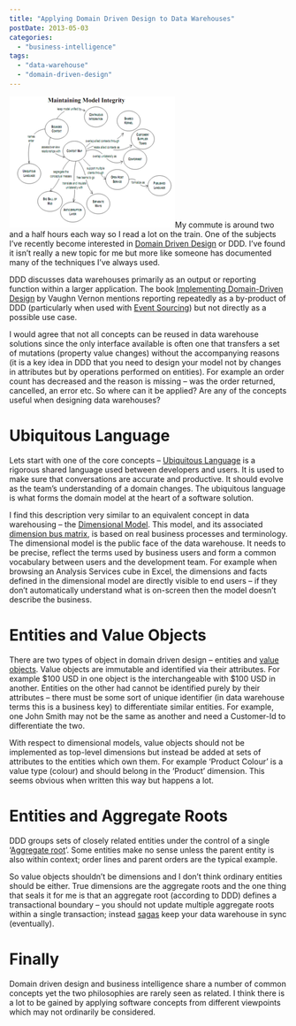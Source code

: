 ```yaml
---
title: "Applying Domain Driven Design to Data Warehouses"
postDate: 2013-05-03
categories: 
  - "business-intelligence"
tags: 
  - "data-warehouse"
  - "domain-driven-design"
---
```


[![Managing complexity graphic showing D...](./300px-Maintaining_Model_Integrity.png "managing complexity graphic showing D...")](http://commons.wikipedia.org/wiki/File:Maintaining_Model_Integrity.png)My commute is around two and a half hours each way so I read a lot on the train. One of the subjects I’ve recently become interested in [Domain Driven Design](http://dddcommunity.org/learning-ddd/what_is_ddd/) or DDD. I’ve found it isn’t really a new topic for me but more like someone has documented many of the techniques I’ve always used.

DDD discusses data warehouses primarily as an output or reporting function within a larger application. The book [Implementing Domain-Driven Design](http://www.amazon.co.uk/gp/product/0321834577/ref=as_li_ss_tl?ie=UTF8&camp=1634&creative=19450&creativeASIN=0321834577&linkCode=as2&tag=jamessnape-21) by Vaughn Vernon mentions reporting repeatedly as a by-product of DDD (particularly when used with [Event Sourcing](http://www.martinfowler.com/eaaDev/EventSourcing.html)) but not directly as a possible use case.

I would agree that not all concepts can be reused in data warehouse solutions since the only interface available is often one that transfers a set of mutations (property value changes) without the accompanying reasons (it is a key idea in DDD that you need to design your model not by changes in attributes but by operations performed on entities). For example an order count has decreased and the reason is missing – was the order returned, cancelled, an error etc. So where can it be applied? Are any of the concepts useful when designing data warehouses?

# Ubiquitous Language

Lets start with one of the core concepts – [Ubiquitous Language](http://martinfowler.com/bliki/UbiquitousLanguage.html) is a rigorous shared language used between developers and users. It is used to make sure that conversations are accurate and productive. It should evolve as the team’s understanding of a domain changes. The ubiquitous language is what forms the domain model at the heart of a software solution.

I find this description very similar to an equivalent concept in data warehousing – the [Dimensional Model](http://en.wikipedia.org/wiki/Dimensional_modeling). This model, and its associated [dimension bus matrix](http://en.wikipedia.org/wiki/Enterprise_bus_matrix), is based on real business processes and terminology. The dimensional model is the public face of the data warehouse. It needs to be precise, reflect the terms used by business users and form a common vocabulary between users and the development team. For example when browsing an Analysis Services cube in Excel, the dimensions and facts defined in the dimensional model are directly visible to end users – if they don’t automatically understand what is on-screen then the model doesn’t describe the business.

# Entities and Value Objects

There are two types of object in domain driven design – entities and [value objects](http://en.wikipedia.org/wiki/Value_object). Value objects are immutable and identified via their attributes. For example $100 USD in one object is the interchangeable with $100 USD in another. Entities on the other had cannot be identified purely by their attributes – there must be some sort of unique identifier (in data warehouse terms this is a business key) to differentiate similar entities. For example, one John Smith may not be the same as another and need a Customer-Id to differentiate the two.

With respect to dimensional models, value objects should not be implemented as top-level dimensions but instead be added at sets of attributes to the entities which own them. For example ‘Product Colour’ is a value type (colour) and should belong in the ‘Product’ dimension. This seems obvious when written this way but happens a lot.

# Entities and Aggregate Roots

DDD groups sets of closely related entities under the control of a single ‘[Aggregate root](http://devlicio.us/blogs/casey/archive/2009/02/16/ddd-aggregates-and-aggregate-roots.aspx)’. Some entities make no sense unless the parent entity is also within context; order lines and parent orders are the typical example.

So value objects shouldn’t be dimensions and I don’t think ordinary entities should be either. True dimensions are the aggregate roots and the one thing that seals it for me is that an aggregate root (according to DDD) defines a transactional boundary – you should not update multiple aggregate roots within a single transaction; instead [sagas](http://kellabyte.com/2012/05/30/clarifying-the-saga-pattern/) keep your data warehouse in sync (eventually).

# Finally

Domain driven design and business intelligence share a number of common concepts yet the two philosophies are rarely seen as related. I think there is a lot to be gained by applying software concepts from different viewpoints which may not ordinarily be considered.

